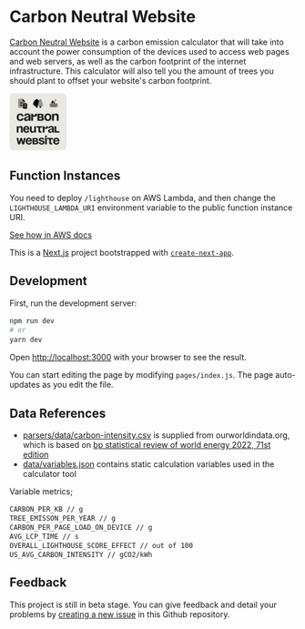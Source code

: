 # Carbon Neutral Website

[Carbon Neutral Website](https://carbonneutralwebsite.org) is a carbon emission calculator that will take into account the power consumption of the devices used to access web pages and web servers, as well as the carbon footprint of the internet infrastructure. This calculator will also tell you the amount of trees you should plant to offset your website's carbon footprint.

<img src="public/social.png" width="100" height="100">

## Function Instances

You need to deploy `/lighthouse` on AWS Lambda, and then change the `LIGHTHOUSE_LAMBDA_URI` environment variable to the public function instance URI.

[See how in AWS docs](https://docs.aws.amazon.com/lambda/latest/dg/nodejs-package.html)

This is a [Next.js](https://nextjs.org/) project bootstrapped with [`create-next-app`](https://github.com/vercel/next.js/tree/canary/packages/create-next-app).

## Development

First, run the development server:

```bash
npm run dev
# or
yarn dev
```

Open [http://localhost:3000](http://localhost:3000) with your browser to see the result.

You can start editing the page by modifying `pages/index.js`. The page auto-updates as you edit the file.

## Data References

- [parsers/data/carbon-intensity.csv](https://ourworldindata.org/grapher/carbon-intensity-electricity) is supplied from ourworldindata.org, which is based on [bp statistical review of world energy 2022, 71st edition](https://www.bp.com/content/dam/bp/business-sites/en/global/corporate/pdfs/energy-economics/statistical-review/bp-stats-review-2022-full-report.pdf)
- [data/variables.json](/data/variables.json) contains static calculation variables used in the calculator tool

Variable metrics;
```
CARBON_PER_KB // g
TREE_EMISSON_PER_YEAR // g
CARBON_PER_PAGE_LOAD_ON_DEVICE // g
AVG_LCP_TIME // s
OVERALL_LIGHTHOUSE_SCORE_EFFECT // out of 100
US_AVG_CARBON_INTENSITY // gCO2/kWh
```

## Feedback

This project is still in beta stage. You can give feedback and detail your problems by [creating a new issue](https://github.com/btk/carbonneutralwebsite/issues) in this Github repository.
